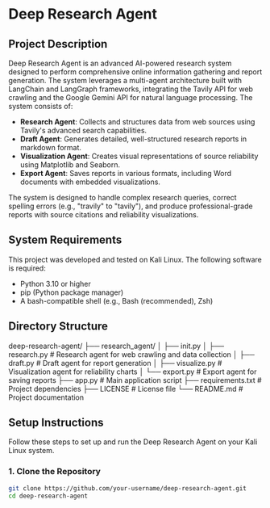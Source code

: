 # Deep Research Agent  

## Project Description  
Deep Research Agent is an advanced AI-powered research system designed to perform comprehensive online information gathering and report generation. The system leverages a multi-agent architecture built with LangChain and LangGraph frameworks, integrating the Tavily API for web crawling and the Google Gemini API for natural language processing. The system consists of:  

- **Research Agent**: Collects and structures data from web sources using Tavily's advanced search capabilities.  
- **Draft Agent**: Generates detailed, well-structured research reports in markdown format.  
- **Visualization Agent**: Creates visual representations of source reliability using Matplotlib and Seaborn.  
- **Export Agent**: Saves reports in various formats, including Word documents with embedded visualizations.  

The system is designed to handle complex research queries, correct spelling errors (e.g., "travily" to "tavily"), and produce professional-grade reports with source citations and reliability visualizations.  

## System Requirements  
This project was developed and tested on Kali Linux. The following software is required:  

- Python 3.10 or higher  
- pip (Python package manager)  
- A bash-compatible shell (e.g., Bash (recommended), Zsh)  

## Directory Structure  
deep-research-agent/
├── research_agent/
│ ├── init.py
│ ├── research.py # Research agent for web crawling and data collection
│ ├── draft.py # Draft agent for report generation
│ ├── visualize.py # Visualization agent for reliability charts
│ └── export.py # Export agent for saving reports
├── app.py # Main application script
├── requirements.txt # Project dependencies
├── LICENSE # License file
└── README.md # Project documentation

## Setup Instructions  
Follow these steps to set up and run the Deep Research Agent on your Kali Linux system.  

### 1. Clone the Repository  
```bash
git clone https://github.com/your-username/deep-research-agent.git
cd deep-research-agent
